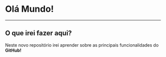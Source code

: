 # Olá Mundo!
***

## O que irei fazer aqui?
Neste novo repositório irei aprender sobre as principais funcionalidades do __GitHub!__
